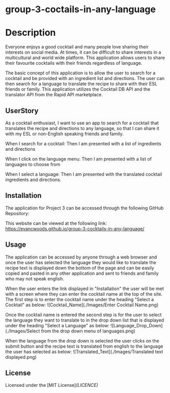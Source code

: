 # group-3-coctails-in-any-language

# Description

Everyone enjoys a good cocktail and many people love sharing their interests on social media. At times, it can be difficult to share interests in a multicultural and world wide platform. This application allows users to share their favourite cocktails with their friends regardless of language.  

The basic concept of this application is to allow the user to search for a cocktail and be provided with an ingredient list and directions. The user can then search for a language to translate the recipe to share with their ESL friends or family. This application utilizes the Cocktail DB API and the translator API from the Rapid API marketplace.


## UserStory

As a cocktail enthusiast,
I want to use an app to search for a cocktail that translates the recipe and directions to any language, so that I can share  it with my ESL or non-English speaking friends and family.

When I search for a cocktail:
Then I am presented with a list of ingredients and directions

When I click on the language menu:
	Then I am presented with a list of languages to choose from

When I select a language:
	Then I am presented with the translated cocktail ingredients and directions.


## Installation

The application for Project 3 can be accessed through the following GitHub Repository:

This website can be viewed at the following link: 
https://evancwoods.github.io/group-3-cocktails-in-any-language/ 

## Usage

The application can be accessed by anyone through a web browser and once the user has selected the language they would like to translate the recipe text is displayed down the bottom of the page and can be easily copied and pasted in any other application and sent to friends and family who may not speak english. 

When the user enters the link displayed in "Installation" the user will be met with a screen where they can enter the cocktail name at the top of the site. The first step is to enter the cocktail name under the heading "Select a Cocktail" as below:
![Cocktail_Name](./Images/Enter Cocktail Name.png)

Once the cocktail name is entered the second step is for the user to select the language they want to translate to in the drop down list that is displayed under the heading "Select a Language" as below:
![Language_Drop_Down](./Images/Select from the drop down menu of languages.png)

When the language from the drop down is selected the user clicks on the submit button and the recipe text is translated from english to the language the user has selected as below:
![Translated_Text](./Images/Translated text displayed.png)

## License
Licensed under the [MIT License]_(LICENCE)_
